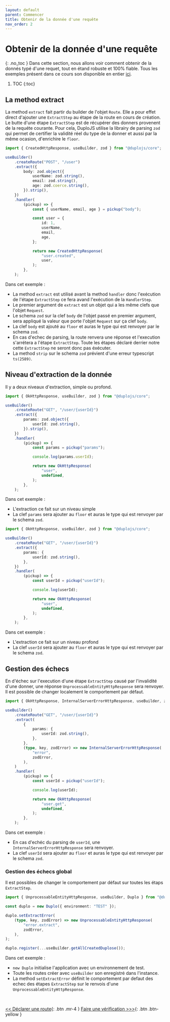 ```yaml
---
layout: default
parent: Commencer
title: Obtenir de la donnée d'une requête
nav_order: 2
---
```


# Obtenir de la donnée d'une requête
{: .no_toc }
Dans cette section, nous allons voir comment obtenir de la donnés typé d'une requet, tout en étand robuste et 100% fiable. Tous les exemples présent dans ce cours son disponible en entier [ici](https://github.com/duplojs/examples/tree/main/get-started/getting-data-from-request).

1. TOC
{:toc}

## La method extract
La method `extract` fait partir du builder de l'objet `Route`. Elle a pour effet direct d'ajouter une `ExtractStep` au étape de la route en cours de création. Le butte d'une étape `ExtractStep` est de récupérer des donners provenent de la requéte courante. Pour cela, DuploJS utilise la librairy de parsing `zod` qui permet de certifier la validité réel du type de la donner et aussi par la même ocasion, d'enrichire le `floor`.

```ts
import { CreatedHttpResponse, useBuilder, zod } from "@duplojs/core";

useBuilder()
    .createRoute("POST", "/user")
    .extract({
        body: zod.object({
            userName: zod.string(),
            email: zod.string(),
            age: zod.coerce.string(),
        }).strip(),
    })
    .handler(
        (pickup) => {
            const { userName, email, age } = pickup("body");

            const user = {
                id: 1,
                userName,
                email,
                age,
            };

            return new CreatedHttpResponse(
                "user.created",
                user,
            );
        },
    );
```

Dans cet exemple :
- La method `extract` est utilisé avant la method `handler` donc l'exécution de l'étape `ExtractStep` ce fera avand l'exécution de la `HandlerStep`.
- Le premier argument de `extract` est un objet qui a les même clefs que l'objet `Request`.
- Le schema `zod` sur la clef `body` de l'objet passé en premier argument, sera appliqué la valeur que porte l'objet `Request` sur ça clef `body`.
- La clef `body` est ajouté au `floor` et auras le type qui est renvoyer par le schema `zod`.
- En cas d'echec de parsing, la route renvera une réponse et l'execution s'arrétera a l'étape `ExtractStep`. Toute les étapes déclaré derrier notre cette `ExtractStep` ne seront donc pas éxécuter.
- La method `strip` sur le schema `zod` prévient d'une erreur typescript `ts(2589)`.

## Niveau d'extraction de la donnée
Il y a deux niveaux d'extraction, simple ou profond.

```ts
import { OkHttpResponse, useBuilder, zod } from "@duplojs/core";

useBuilder()
	.createRoute("GET", "/user/{userId}")
	.extract({
		params: zod.object({
			userId: zod.string(),
		}).strip(),
	})
	.handler(
		(pickup) => {
			const params = pickup("params");

			console.log(params.userId);

			return new OkHttpResponse(
				"user",
				undefined,
			);
		},
	);
```
Dans cet exemple :
- L'extraction ce fait sur un niveau simple
- La clef `params` sera ajouter au `floor` et auras le type qui est renvoyer par le schema `zod`.

```ts
import { OkHttpResponse, useBuilder, zod } from "@duplojs/core";

useBuilder()
	.createRoute("GET", "/user/{userId}")
	.extract({
		params: {
			userId: zod.string(),
		},
	})
	.handler(
		(pickup) => {
			const userId = pickup("userId");

			console.log(userId);

			return new OkHttpResponse(
				"user",
				undefined,
			);
		},
	);
```

Dans cet exemple :
- L'extraction ce fait sur un niveau profond
- La clef `userId` sera ajouter au `floor` et auras le type qui est renvoyer par le schema `zod`.

## Gestion des échecs
En d'échec sur l'execution d'une étape `ExtractStep` causé par l'invalidité d'une donner, une réponse `UnprocessableEntityHttpResponse` sera renvoyer. Il est possible de changer localement le comportement par défaut.

```ts
import { OkHttpResponse, InternalServerErrorHttpResponse, useBuilder, zod } from "@duplojs/core";

useBuilder()
	.createRoute("GET", "/user/{userId}")
	.extract(
		{
			params: {
				userId: zod.string(),
			},
		},
		(type, key, zodError) => new InternalServerErrorHttpResponse(
			"error",
			zodError,
		),
	)
	.handler(
		(pickup) => {
			const userId = pickup("userId");

			console.log(userId);

			return new OkHttpResponse(
				"user.get",
				undefined,
			);
		},
	);
```

Dans cet exemple :
- En cas d'echéc du parsing de `userId`, une `InternalServerErrorHttpResponse` sera renvoyer.
- La clef `userId` sera ajouter au `floor` et auras le type qui est renvoyer par le schema `zod`.

### Gestion des échecs global
Il est possibles de changer le comportement par défaut sur toutes les étaps `ExtractStep`.

```ts
import { UnprocessableEntityHttpResponse, useBuilder, Duplo } from "@duplojs/core";

const duplo = new Duplo({ environment: "TEST" });

duplo.setExtractError(
	(type, key, zodError) => new UnprocessableEntityHttpResponse(
		"error.extract",
		zodError,
	),
);

duplo.register(...useBuilder.getAllCreatedDuplose());
```

Dans cet exemple :
- `new Duplo` initialise l'application avec un environnement de test.
- Toute les routes créer avec `useBuilder` son enregistré dans l'instance.
- La method `setExtractError` définit le comportement par defaut des echec des étapes `ExtractStep` sur le renvois d'une `UnprocessableEntityHttpResponse`.

<br>

[\<\< Déclarer une route](../declare-route){: .btn .mr-4 }
[Faire une vérification >\>\>](../do-check){: .btn .btn-yellow } 